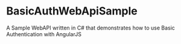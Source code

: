 BasicAuthWebApiSample
=====================

A Sample WebAPI written in C# that demonstrates how to use Basic Authentication with AngularJS
